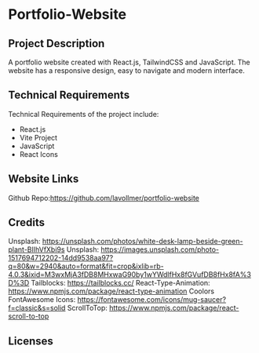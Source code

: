 # Portfolio-Website

## Project Description

A portfolio website created with React.js, TailwindCSS and JavaScript. The website has a responsive design, easy to navigate and modern interface.

## Technical Requirements

Technical Requirements of the project include:

- React.js
- Vite Project
- JavaScript
- React Icons

## Website Links

Github Repo:https://github.com/lavollmer/portfolio-website

## Credits

Unsplash: https://unsplash.com/photos/white-desk-lamp-beside-green-plant-BlIhVfXbi9s
Unsplash: https://images.unsplash.com/photo-1517694712202-14dd9538aa97?q=80&w=2940&auto=format&fit=crop&ixlib=rb-4.0.3&ixid=M3wxMjA3fDB8MHxwaG90by1wYWdlfHx8fGVufDB8fHx8fA%3D%3D
Tailblocks: https://tailblocks.cc/
React-Type-Animation: https://www.npmjs.com/package/react-type-animation
Coolors
FontAwesome Icons: https://fontawesome.com/icons/mug-saucer?f=classic&s=solid
ScrollToTop: https://www.npmjs.com/package/react-scroll-to-top

## Licenses
